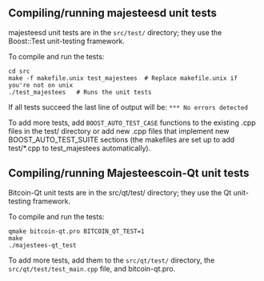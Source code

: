 Compiling/running majesteesd unit tests
------------------------------------

majesteesd unit tests are in the `src/test/` directory; they
use the Boost::Test unit-testing framework.

To compile and run the tests:

	cd src
	make -f makefile.unix test_majestees  # Replace makefile.unix if you're not on unix
	./test_majestees   # Runs the unit tests

If all tests succeed the last line of output will be:
`*** No errors detected`

To add more tests, add `BOOST_AUTO_TEST_CASE` functions to the existing
.cpp files in the test/ directory or add new .cpp files that
implement new BOOST_AUTO_TEST_SUITE sections (the makefiles are
set up to add test/*.cpp to test_majestees automatically).


Compiling/running Majesteescoin-Qt unit tests
---------------------------------------

Bitcoin-Qt unit tests are in the src/qt/test/ directory; they
use the Qt unit-testing framework.

To compile and run the tests:

	qmake bitcoin-qt.pro BITCOIN_QT_TEST=1
	make
	./majestees-qt_test

To add more tests, add them to the `src/qt/test/` directory,
the `src/qt/test/test_main.cpp` file, and bitcoin-qt.pro.
